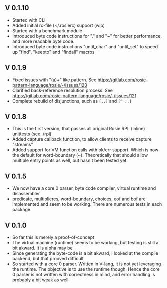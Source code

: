 ## V 0.1.10
- Started with CLI
- Added initial rc-file (~/.rosierc) support (wip)
- Started with a benchmark module
- Introduced byte code instructions for "." and "~" for better performance, and more readable byte code.
- Introduced byte code instructions "until_char" and "until_set" to speed up "find", "keepto" and "findall" macros

## V 0.1.9
- Fixed issues with "(a)+" like pattern. See https://gitlab.com/rosie-pattern-language/rosie/-/issues/123
- Clarified back-reference resolution process. See https://gitlab.com/rosie-pattern-language/rosie/-/issues/121
- Complete rebuild of disjunctions, such as `[..]` and `[^ ..]`

## V 0.1.8
- This is the first version, that passes all original Rosie RPL (inline) unittests (see ./rpl)
- Added capture callback function, to allow clients to receive capture "streams"
- Added support for VM function calls with ok/err support. Which is now the default for word-boundary (~).
   Theoretically that should allow multiple entry points as well, but hasn't been tested yet.

## V 0.1.5
- We now have a core 0 parser, byte code compiler, virtual runtime and disassembler
- predicate, multiplieres, word-boundary, choices, eof and bof are implemented and seem to be working.
  There are numerous tests in each package.

## V 0.1.0
- So far this is merely a proof-of-concept
- The virtual machine (runtime) seems to be working, but testing is still a bit akward. It is alpha may be
- Since generating the byte-code is a bit akward, I looked at the compile backend, but that prooved difficult
- So started with a core 0 parser. Written in V-lang, it is not yet leveraging the runtime. The objective is to use
  the runtime though. Hence the core 0 parser is not written with correctness in mind, and error handling is
  probably a bit weak as well.